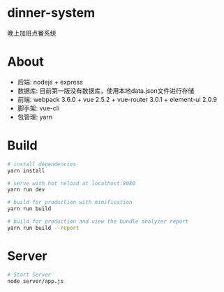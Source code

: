 # dinner-system
晚上加班点餐系统

# About
*   后端: nodejs + express
*   数据库: 目前第一版没有数据库，使用本地data.json文件进行存储
*   前端: webpack 3.6.0 + vue 2.5.2 + vue-router 3.0.1 + element-ui 2.0.9
*   脚手架: vue-cli
*   包管理: yarn

# Build
``` bash
# install dependencies
yarn install

# serve with hot reload at localhost:8080
yarn run dev

# build for production with minification
yarn run build

# build for production and view the bundle analyzer report
yarn run build --report
```

# Server
``` bash
# Start Server
node server/app.js
```
